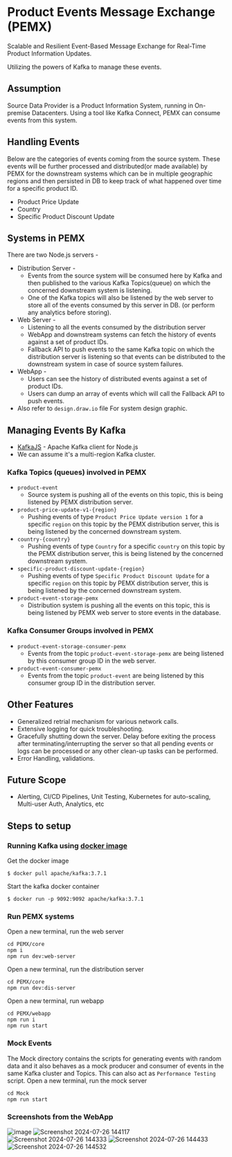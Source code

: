 # Product Events Message Exchange (PEMX)
Scalable and Resilient Event-Based Message Exchange for Real-Time Product Information Updates.

Utilizing the powers of Kafka to manage these events.

## Assumption
Source Data Provider is a Product Information System, running in On-premise Datacenters. Using a tool like Kafka Connect, PEMX can consume events from this system.

## Handling Events
Below are the categories of events coming from the source system. These events will be further processed and distributed(or made available) by PEMX for the downstream systems which can be in multiple geographic regions and then persisted in DB to keep track of what happened over time for a specific product ID.
- Product Price Update
- Country
- Specific Product Discount Update

## Systems in PEMX
There are two Node.js servers -
- Distribution Server -
  - Events from the source system will be consumed here by Kafka and then published to the various Kafka Topics(queue) on which the concerned downstream system is listening.
  - One of the Kafka topics will also be listened by the web server to store all of the events consumed by this server in DB. (or perform any analytics before storing).
- Web Server -
  - Listening to all the events consumed by the distribution server
  - WebApp and downstream systems can fetch the history of events against a set of product IDs.
  - Fallback API to push events to the same Kafka topic on which the distribution server is listening so that events can be distributed to the downstream system in case of source system failures.
- WebApp -
  - Users can see the history of distributed events against a set of product IDs.
  - Users can dump an array of events which will call the Fallback API to push events.
- Also refer to `design.draw.io` file For system design graphic.

## Managing Events By Kafka
- [KafkaJS](https://www.npmjs.com/package/kafkajs) - Apache Kafka client for Node.js
- We can assume it's a multi-region Kafka cluster.
### Kafka Topics (queues) involved in PEMX
  - `product-event`
    - Source system is pushing all of the events on this topic, this is being listened by PEMX distribution server.
  - `product-price-update-v1-{region}`
    - Pushing events of type `Product Price Update version 1` for a specific `region` on this topic by the PEMX distribution server, this is being listened by the concerned downstream system.
  - `country-{country}`
    - Pushing events of type `Country` for a specific `country` on this topic by the PEMX distribution server, this is being listened by the concerned downstream system.
  - `specific-product-discount-update-{region}`
    - Pushing events of type `Specific Product Discount Update` for a specific `region` on this topic by PEMX distribution server, this is being listened by the concerned downstream system.
  - `product-event-storage-pemx`
    - Distribution system is pushing all the events on this topic, this is being listened by PEMX web server to store events in the database.
### Kafka Consumer Groups involved in PEMX
  - `product-event-storage-consumer-pemx`
    - Events from the topic `product-event-storage-pemx` are being listened by this consumer group ID in the web server.
  - `product-event-consumer-pemx`
    - Events from the topic `product-event` are being listened by this consumer group ID in the distribution server.
 
## Other Features
- Generalized retrial mechanism for various network calls.
- Extensive logging for quick troubleshooting.
- Gracefully shutting down the server. Delay before exiting the process after terminating/interrupting the server so that all pending events or logs can be processed or any other clean-up tasks can be performed.
- Error Handling, validations.

## Future Scope
- Alerting, CI/CD Pipelines, Unit Testing, Kubernetes for auto-scaling, Multi-user Auth, Analytics, etc

## Steps to setup
### Running Kafka using [docker image](https://kafka.apache.org/quickstart#:~:text=kraft/server.properties-,Using%20docker%20image,-Get%20the%20docker)
Get the docker image
```
$ docker pull apache/kafka:3.7.1
```
Start the kafka docker container
```
$ docker run -p 9092:9092 apache/kafka:3.7.1
```

### Run PEMX systems
Open a new terminal, run the web server
```
cd PEMX/core
npm i
npm run dev:web-server
```

Open a new terminal, run the distribution server
```
cd PEMX/core
npm run dev:dis-server
```

Open a new terminal, run webapp
```
cd PEMX/webapp
npm run i
npm run start
```

### Mock Events
The Mock directory contains the scripts for generating events with random data and it also behaves as a mock producer and consumer of events in the same Kafka cluster and Topics.
This can also act as `Performance Testing` script.
Open a new terminal, run the mock server
```
cd Mock
npm run start
```


### Screenshots from the WebApp
![image](https://github.com/user-attachments/assets/c4d8aa79-893d-4032-a81c-d7820b32f67c)
![Screenshot 2024-07-26 144117](https://github.com/user-attachments/assets/9e558e02-ee84-4f9d-ae78-87682d4b7c53)
![Screenshot 2024-07-26 144333](https://github.com/user-attachments/assets/ffd11f39-6324-4a0b-9ac6-68ebd9e1c9b3)
![Screenshot 2024-07-26 144433](https://github.com/user-attachments/assets/5f09d860-4561-4242-b159-b09c2f10fb2f)
![Screenshot 2024-07-26 144532](https://github.com/user-attachments/assets/7837c6f7-3d65-4b3d-8c5e-c755c6397d6c)


